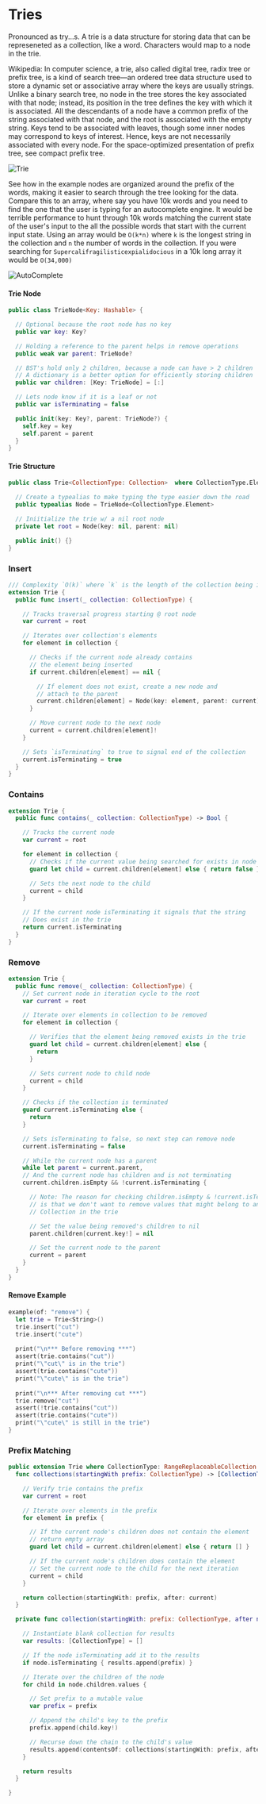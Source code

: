 # Tries

Pronounced as try...s. A trie is a data structure for storing data that can be represeneted as a collection, like a word. Characters would map to a node in the trie.

Wikipedia:
In computer science, a trie, also called digital tree, radix tree or prefix tree, is a kind of search tree—an ordered tree data structure used to store a dynamic set or associative array where the keys are usually strings. Unlike a binary search tree, no node in the tree stores the key associated with that node; instead, its position in the tree defines the key with which it is associated. All the descendants of a node have a common prefix of the string associated with that node, and the root is associated with the empty string. Keys tend to be associated with leaves, though some inner nodes may correspond to keys of interest. Hence, keys are not necessarily associated with every node. For the space-optimized presentation of prefix tree, see compact prefix tree.

![Trie](assets/trie.png)

See how in the example nodes are organized around the prefix of the words, making it easier to search through the tree looking for the data. Compare this to an array, where say you have 10k words and you need to find the one that the user is typing for an autocomplete engine. It would be terrible performance to hunt through 10k words matching the current state of the user's input to the all the possible words that start with the current input state. Using an array would be `O(k*n)` where `k` is the longest string in the collection and `n` the number of words in the collection. If you were searching for `Supercalifragilisticexpialidocious` in a 10k long array it would be `O(34,000)` 

![AutoComplete](assets/autocomplete.png)

#### Trie Node

```swift
public class TrieNode<Key: Hashable> {

  // Optional because the root node has no key
  public var key: Key?

  // Holding a reference to the parent helps in remove operations
  public weak var parent: TrieNode?

  // BST's hold only 2 children, because a node can have > 2 children
  // A dictionary is a better option for efficiently storing children
  public var children: [Key: TrieNode] = [:]

  // Lets node know if it is a leaf or not
  public var isTerminating = false

  public init(key: Key?, parent: TrieNode?) {
    self.key = key
    self.parent = parent
  }
}
```

#### Trie Structure

```swift
public class Trie<CollectionType: Collection>  where CollectionType.Element: Hashable {

  // Create a typealias to make typing the type easier down the road
  public typealias Node = TrieNode<CollectionType.Element>

  // Iniitialize the trie w/ a nil root node
  private let root = Node(key: nil, parent: nil)

  public init() {}
}
```

### Insert
```swift
/// Complexity `O(k)` where `k` is the length of the collection being inserted
extension Trie {
  public func insert(_ collection: CollectionType) {

    // Tracks traversal progress starting @ root node
    var current = root

    // Iterates over collection's elements
    for element in collection {

      // Checks if the current node already contains
      // the element being inserted
      if current.children[element] == nil {

        // If element does not exist, create a new node and 
        // attach to the parent
        current.children[element] = Node(key: element, parent: current)
      }

      // Move current node to the next node
      current = current.children[element]!
    }

    // Sets `isTerminating` to true to signal end of the collection
    current.isTerminating = true
  }
}
```

### Contains
```swift
extension Trie {
  public func contains(_ collection: CollectionType) -> Bool {

    // Tracks the current node
    var current = root

    for element in collection {
      // Checks if the current value being searched for exists in node's dictionary
      guard let child = current.children[element] else { return false }

      // Sets the next node to the child
      current = child
    }

    // If the current node isTerminating it signals that the string
    // Does exist in the trie
    return current.isTerminating
  }
}
```

### Remove
```swift
extension Trie {
  public func remove(_ collection: CollectionType) {
    // Set current node in iteration cycle to the root
    var current = root

    // Iterate over elements in collection to be removed
    for element in collection {

      // Verifies that the element being removed exists in the trie
      guard let child = current.children[element] else {
        return
      }

      // Sets current node to child node
      current = child
    }

    // Checks if the collection is terminated
    guard current.isTerminating else {
      return
    }

    // Sets isTerminating to false, so next step can remove node
    current.isTerminating = false

    // While the current node has a parent
    while let parent = current.parent,
    // And the current node has children and is not terminating
    current.children.isEmpty && !current.isTerminating {

      // Note: The reason for checking children.isEmpty & !current.isTerminating
      // is that we don't want to remove values that might belong to another
      // Collection in the trie

      // Set the value being removed's children to nil
      parent.children[current.key!] = nil

      // Set the current node to the parent
      current = parent
    }
  }
}
```

#### Remove Example
```swift
example(of: "remove") {
  let trie = Trie<String>()
  trie.insert("cut")
  trie.insert("cute")
  
  print("\n*** Before removing ***")
  assert(trie.contains("cut"))
  print("\"cut\" is in the trie")
  assert(trie.contains("cute"))
  print("\"cute\" is in the trie")
  
  print("\n*** After removing cut ***")
  trie.remove("cut")
  assert(!trie.contains("cut"))
  assert(trie.contains("cute"))
  print("\"cute\" is still in the trie")
}

```

### Prefix Matching
```swift
public extension Trie where CollectionType: RangeReplaceableCollection {
  func collections(startingWith prefix: CollectionType) -> [CollectionType] {

    // Verify trie contains the prefix
    var current = root

    // Iterate over elements in the prefix
    for element in prefix {

      // If the current node's children does not contain the element
      // return empty array
      guard let child = current.children[element] else { return [] }

      // If the current node's children does contain the element
      // Set the current node to the child for the next iteration
      current = child
    }

    return collection(startingWith: prefix, after: current)
  } 

  private func collection(startingWith: prefix: CollectionType, after node: Node) -> [CollectionType] {

    // Instantiate blank collection for results
    var results: [CollectionType] = []

    // If the node isTerminating add it to the results
    if node.isTerminating { results.append(prefix) }

    // Iterate over the children of the node
    for child in node.children.values {

      // Set prefix to a mutable value
      var prefix = prefix

      // Append the child's key to the prefix
      prefix.append(child.key!)

      // Recurse down the chain to the child's value
      results.append(contentsOf: collections(startingWith: prefix, after: child))
    }

    return results
  }

}
```